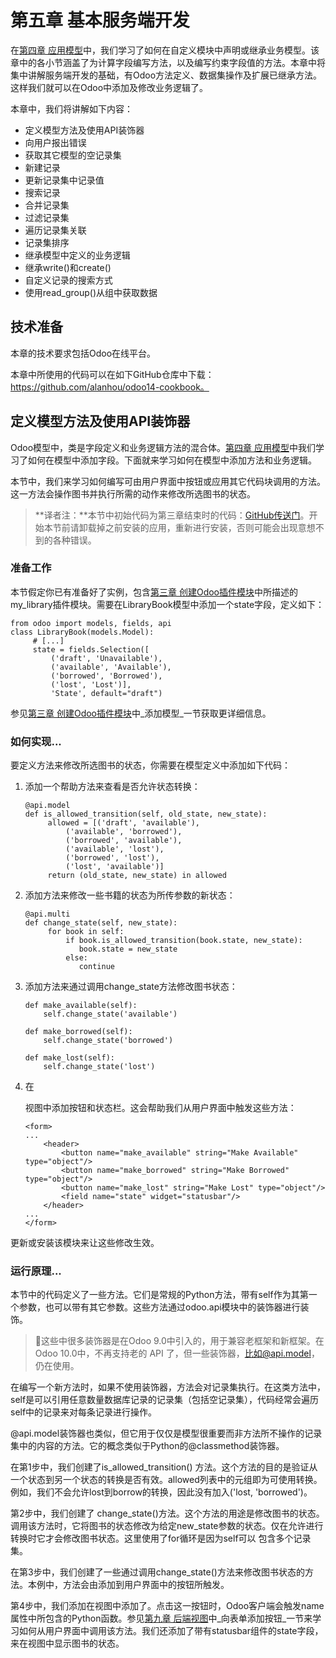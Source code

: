 # 第五章 基本服务端开发

在[第四章 应用模型](4.md)中，我们学习了如何在自定义模块中声明或继承业务模型。该章中的各小节涵盖了为计算字段编写方法，以及编写约束字段值的方法。本章中将集中讲解服务端开发的基础，有Odoo方法定义、数据集操作及扩展已继承方法。这样我们就可以在Odoo中添加及修改业务逻辑了。

本章中，我们将讲解如下内容：

* 定义模型方法及使用API装饰器
* 向用户报出错误
* 获取其它模型的空记录集
* 新建记录
* 更新记录集中记录值
* 搜索记录
* 合并记录集
* 过滤记录集
* 遍历记录集关联
* 记录集排序
* 继承模型中定义的业务逻辑
* 继承write()和create()
* 自定义记录的搜索方式
* 使用read\_group()从组中获取数据

## 技术准备

本章的技术要求包括Odoo在线平台。

本章中所使用的代码可以在如下GitHub仓库中下载：https://github.com/alanhou/odoo14-cookbook。

## 定义模型方法及使用API装饰器

Odoo模型中，类是字段定义和业务逻辑方法的混合体。[第四章 应用模型](4.md)中我们学习了如何在模型中添加字段。下面就来学习如何在模型中添加方法和业务逻辑。

本节中，我们来学习如何编写可由用户界面中按钮或应用其它代码块调用的方法。这一方法会操作图书并执行所需的动作来修改所选图书的状态。

> \*\*译者注：\*\*本节中初始代码为第三章结束时的代码：[GitHub传送门](https://github.com/alanhou/odoo14-cookbook/tree/main/Chapter03/06\_access\_security)。开始本节前请卸载掉之前安装的应用，重新进行安装，否则可能会出现意想不到的各种错误。

### 准备工作

本节假定你已有准备好了实例，包含[第三章 创建Odoo插件模块](3.md)中所描述的my\_library插件模块。需要在LibraryBook模型中添加一个state字段，定义如下：

```
from odoo import models, fields, api
class LibraryBook(models.Model):
     # [...]
     state = fields.Selection([
         ('draft', 'Unavailable'),
         ('available', 'Available'),
         ('borrowed', 'Borrowed'),
         ('lost', 'Lost')],
         'State', default="draft")
```

参见[第三章 创建Odoo插件模块](3.md)中_添加模型_一节获取更详细信息。

### 如何实现...

要定义方法来修改所选图书的状态，你需要在模型定义中添加如下代码：

1.  添加一个帮助方法来查看是否允许状态转换：

    ```
    @api.model
    def is_allowed_transition(self, old_state, new_state):
         allowed = [('draft', 'available'),
             ('available', 'borrowed'),
             ('borrowed', 'available'),
             ('available', 'lost'),
             ('borrowed', 'lost'),
             ('lost', 'available')]
         return (old_state, new_state) in allowed
    ```
2.  添加方法来修改一些书籍的状态为所传参数的新状态：

    ```
    @api.multi
    def change_state(self, new_state):
         for book in self:
             if book.is_allowed_transition(book.state, new_state):
                book.state = new_state
             else:
                continue
    ```
3.  添加方法来通过调用change\_state方法修改图书状态：

    ```
    def make_available(self):
        self.change_state('available')

    def make_borrowed(self):
        self.change_state('borrowed')

    def make_lost(self):
        self.change_state('lost')
    ```
4.  在

    视图中添加按钮和状态栏。这会帮助我们从用户界面中触发这些方法：

    ```
    <form>
    ...
        <header>
            <button name="make_available" string="Make Available" type="object"/>
            <button name="make_borrowed" string="Make Borrowed" type="object"/>
            <button name="make_lost" string="Make Lost" type="object"/>
            <field name="state" widget="statusbar"/>
        </header>
    ...
    </form>
    ```

更新或安装该模块来让这些修改生效。

### 运行原理...

本节中的代码定义了一些方法。它们是常规的Python方法，带有self作为其第一个参数，也可以带有其它参数。这些方法通过odoo.api模块中的装饰器进行装饰。

> 📝这些中很多装饰器是在Odoo 9.0中引入的，用于兼容老框架和新框架。在Odoo 10.0中，不再支持老的 API 了，但一些装饰器，比如@api.model，仍在使用。

在编写一个新方法时，如果不使用装饰器，方法会对记录集执行。在这类方法中，self是可以引用任意数量数据库记录的记录集（包括空记录集），代码经常会遍历self中的记录来对每条记录进行操作。

@api.model装饰器也类似，但它用于仅仅是模型很重要而非方法所不操作的记录集中的内容的方法。它的概念类似于Python的@classmethod装饰器。

在第1步中，我们创建了is\_allowed\_transition() 方法。这个方法的目的是验证从一个状态到另一个状态的转换是否有效。allowed列表中的元组即为可使用转换。例如，我们不会允许lost到borrow的转换，因此没有加入('lost, 'borrowed')。

第2步中，我们创建了 change\_state()方法。这个方法的用途是修改图书的状态。调用该方法时，它将图书的状态修改为给定new\_state参数的状态。仅在允许进行转换时它才会修改图书状态。这里使用了for循环是因为self可以 包含多个记录集。

在第3步中，我们创建了一些通过调用change\_state()方法来修改图书状态的方法。本例中，方法会由添加到用户界面中的按钮所触发。

第4步中，我们添加在视图中添加了。点击这一按钮时，Odoo客户端会触发name属性中所包含的Python函数。参见[第九章 后端视图](9.md)中_向表单添加按钮_一节来学习如何从用户界面中调用该方法。我们还添加了带有statusbar组件的state字段，来在视图中显示图书的状态。

